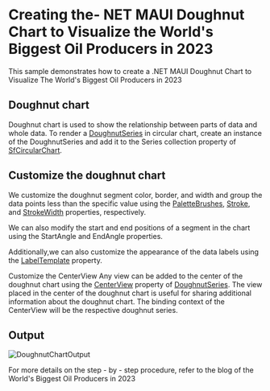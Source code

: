 # Creating the- NET MAUI Doughnut Chart to Visualize the World's Biggest Oil Producers in 2023
This sample demonstrates how to create a .NET MAUI Doughnut Chart to Visualize The World's Biggest Oil Producers in 2023

## Doughnut chart
Doughnut chart is used to show the relationship between parts of data and whole data. To render a [DoughnutSeries](https://help.syncfusion.com/cr/maui/Syncfusion.Maui.Charts.DoughnutSeries.html) in circular chart, create an instance of the DoughnutSeries and add it to the Series collection property of [SfCircularChart](https://help.syncfusion.com/cr/maui/Syncfusion.Maui.Charts.SfCircularChart.html).

## Customize the doughnut chart
We customize the doughnut segment color, border, and width and group the data points less than the specific value using the [PaletteBrushes](https://help.syncfusion.com/cr/maui/Syncfusion.Maui.Charts.ChartSeries.html#Syncfusion_Maui_Charts_ChartSeries_PaletteBrushes), [Stroke](https://help.syncfusion.com/cr/maui/Syncfusion.Maui.Charts.CircularSeries.html#Syncfusion_Maui_Charts_CircularSeries_Stroke), and [StrokeWidth](https://help.syncfusion.com/cr/maui/Syncfusion.Maui.Charts.CircularSeries.html#Syncfusion_Maui_Charts_CircularSeries_StrokeWidth) properties, respectively.

We can also modify the start and end positions of a segment in the chart using the StartAngle and EndAngle properties.

Additionally,we can also customize the appearance of the data labels using the [LabelTemplate](https://help.syncfusion.com/cr/maui/Syncfusion.Maui.Charts.ChartSeries.html#Syncfusion_Maui_Charts_ChartSeries_LabelTemplate) property. 

Customize the CenterView
Any view can be added to the center of the doughnut chart using the [CenterView](https://help.syncfusion.com/cr/maui/Syncfusion.Maui.Charts.DoughnutSeries.html#Syncfusion_Maui_Charts_DoughnutSeries_CenterView) property of [DoughnutSeries](https://help.syncfusion.com/cr/maui/Syncfusion.Maui.Charts.DoughnutSeries.html). The view placed in the center of the doughnut chart is useful for sharing additional information about the doughnut chart. The binding context of the CenterView will be the respective doughnut series.

## Output

![DoughnutChartOutput](https://github.com/SyncfusionExamples/Creating-the-.NET-MAUI-Pie-Chart-to-Visualize-the-World-s-Biggest-Oil-Producers-in-2023/assets/126754274/9db00bd5-46f0-4c90-b9c3-cdd2e53c5742)

For more details on the step - by - step procedure, refer to the blog of the World's Biggest Oil Producers in 2023
